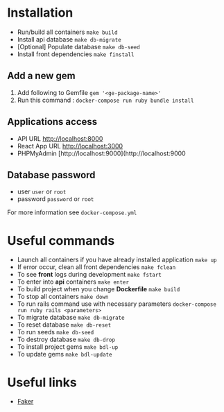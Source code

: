 # Installation
- Run/build all containers `make build`
- Install api database `make db-migrate`
- [Optional] Populate database `make db-seed`
- Install front dependencies `make finstall`

## Add a new gem
1. Add following to Gemfile `gem '<ge-package-name>'`
2. Run this command : `docker-compose run ruby bundle install`

## Applications access
- API URL [http://localhost:8000](http://localhost:8000)
- React App URL [http://localhost:3000](http://localhost:3000)
- PHPMyAdmin [http://localhost:9000](http://localhost:9000

## Database password
- user `user` or `root`
- password `password` or `root`

For more information see `docker-compose.yml`

# Useful commands
- Launch all containers if you have already installed application `make up`
- If error occur, clean all front dependencies `make fclean`
- To see **front** logs during development `make fstart`
- To enter into **api** containers `make enter`
- To build project when you change **Dockerfile** `make build`
- To stop all containers `make down`
- To run rails command use with necessary parameters `docker-compose run ruby rails <parameters>`
- To migrate database `make db-migrate`
- To reset database `make db-reset`
- To run seeds `make db-seed`
- To destroy database `make db-drop`
- To install project gems `make bdl-up`
- To update gems `make bdl-update`

# Useful links
- [Faker](https://github.com/stympy/faker)
